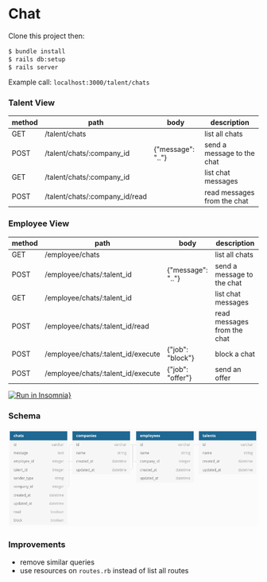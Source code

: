 # Chat

Clone this project then:  

```
$ bundle install
$ rails db:setup
$ rails server
```

Example call: `localhost:3000/talent/chats`  

### Talent View
| method | path                           | body              | description                 |
|--------|--------------------------------|-------------------|-----------------------------|
| GET    | /talent/chats                  |                   | list all chats              |
| POST   | /talent/chats/:company_id      | {"message": ".."} | send a message to the chat  |
| GET    | /talent/chats/:company_id      |                   | list chat messages          |
| POST   | /talent/chats/:company_id/read |                   | read messages from the chat |


### Employee View
| method | path                               | body              | description                 |
|--------|------------------------------------|-------------------|-----------------------------|
| GET    | /employee/chats                    |                   | list all chats              |
| POST   | /employee/chats/:talent_id         | {"message": ".."} | send a message to the chat  |
| GET    | /employee/chats/:talent_id         |                   | list chat messages          |
| POST   | /employee/chats/:talent_id/read    |                   | read messages from the chat |
| POST   | /employee/chats/:talent_id/execute | {"job": "block"}  | block a chat                |
| POST   | /employee/chats/:talent_id/execute | {"job": "offer"}  | send an offer               |

[![Run in Insomnia}](https://insomnia.rest/images/run.svg)](https://insomnia.rest/run/?label=Chat%20API&uri=https%3A%2F%2Fraw.githubusercontent.com%2Femanuelhfarias%2Fchat%2Fmaster%2Frequests.json%3Ftoken%3DAATJ7MLCBRGGQAJF5AUOLCK72H6SG)

### Schema
![Schema](schema.png "Schema")

### Improvements
* remove similar queries  
* use resources on `routes.rb` instead of list all routes  